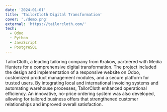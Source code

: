 ```yaml
---
date: '2024-01-01'
title: 'TailorCloth Digital Transformation'
cover: './demo.png'
external: 'https://tailorcloth.com/'
tech:
  - Odoo
  - Python
  - JavaScript
  - PostgreSQL
---
```


TailorCloth, a leading tailoring company from Krakow, partnered with Media Hunters for a comprehensive digital transformation. The project included the design and implementation of a responsive website on Odoo, customized product management modules, and a secure platform for trusted users. By integrating local and international invoicing systems and automating warehouse processes, TailorCloth enhanced operational efficiency. An innovative, no-price ordering system was also developed, allowing for tailored business offers that strengthened customer relationships and improved overall satisfaction.
